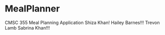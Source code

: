 # MealPlanner
CMSC 355
Meal Planning Application
Shiza Khan!
Hailey Barnes!!!
Trevon Lamb
Sabrina Khan!!!
